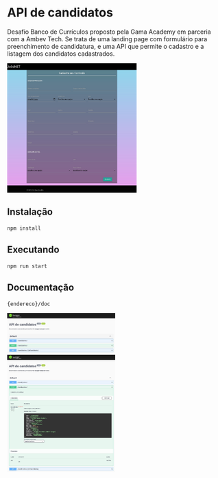 # API de candidatos

Desafio Banco de Currículos proposto pela Gama Academy em parceria com a Ambev Tech.
Se trata de uma landing page com formulário para preenchimento de candidatura, e uma API que permite o cadastro e a listagem dos candidatos cadastrados.

<img src="https://github.com/cinthya-morales/banco_de_curriculo/blob/main/public/images/landing_page.png?raw=true" width="60%">

## Instalação

    npm install

## Executando

    npm run start

## Documentação

    {endereco}/doc

<img src="https://github.com/cinthya-morales/banco_de_curriculo/blob/main/public/images/doc_swagger.png?raw=true" width="50%">
<img src="https://github.com/cinthya-morales/banco_de_curriculo/blob/main/public/images/candidato_model.png?raw=true" width="50%">

